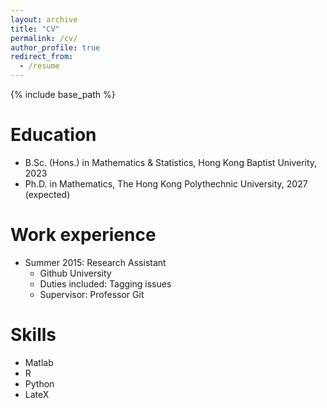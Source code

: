 ```yaml
---
layout: archive
title: "CV"
permalink: /cv/
author_profile: true
redirect_from:
  - /resume
---
```


{% include base_path %}

Education
======
* B.Sc. (Hons.) in Mathematics & Statistics, Hong Kong Baptist Univerity, 2023
* Ph.D. in Mathematics, The Hong Kong Polythechnic University, 2027 (expected)

Work experience
======
* Summer 2015: Research Assistant
  * Github University
  * Duties included: Tagging issues
  * Supervisor: Professor Git

  
Skills
======
* Matlab
* R
* Python
* LateX
